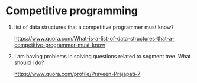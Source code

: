 # Competitive programming 

1. list of data structures that a competitive programmer must know?

   https://www.quora.com/What-is-a-list-of-data-structures-that-a-competitive-programmer-must-know


2. I am having problems in solving questions related to segment tree. What should I do?

   https://www.quora.com/profile/Praveen-Prajapati-7
   
